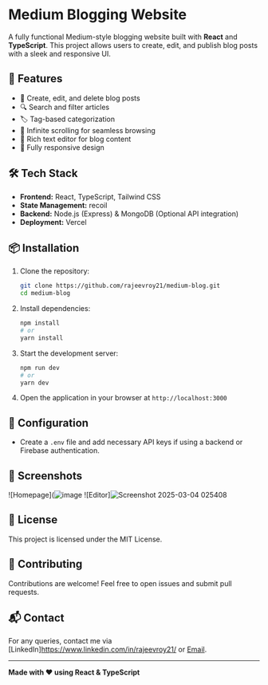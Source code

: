 # Medium Blogging Website

A fully functional Medium-style blogging website built with **React** and **TypeScript**. This project allows users to create, edit, and publish blog posts with a sleek and responsive UI.

## 🚀 Features
- 📝 Create, edit, and delete blog posts
- 🔍 Search and filter articles
- 🏷️ Tag-based categorization
- 🔄 Infinite scrolling for seamless browsing
- 📄 Rich text editor for blog content
- 🎨 Fully responsive design

## 🛠️ Tech Stack
- **Frontend:** React, TypeScript, Tailwind CSS
- **State Management:** recoil
- **Backend:** Node.js (Express) & MongoDB (Optional API integration)
- **Deployment:** Vercel

## 📦 Installation
1. Clone the repository:
   ```bash
   git clone https://github.com/rajeevroy21/medium-blog.git
   cd medium-blog
   ```

2. Install dependencies:
   ```bash
   npm install
   # or
   yarn install
   ```

3. Start the development server:
   ```bash
   npm run dev
   # or
   yarn dev
   ```

4. Open the application in your browser at `http://localhost:3000`

## 🔧 Configuration
- Create a `.env` file and add necessary API keys if using a backend or Firebase authentication.

## 📸 Screenshots
![Homepage](![image](https://github.com/user-attachments/assets/55411292-b2e4-42d4-a9a5-43bba2eaa3a1)
![Editor]![Screenshot 2025-03-04 025408](https://github.com/user-attachments/assets/0d63d7f4-96d2-428d-9248-c49b57733fae)

## 📜 License
This project is licensed under the MIT License.

## 🤝 Contributing
Contributions are welcome! Feel free to open issues and submit pull requests.

## 📬 Contact
For any queries, contact me via [LinkedIn]https://www.linkedin.com/in/rajeevroy21/ or [Email](mailto:rajeevroy70701@gmail.com).

---
**Made with ❤️ using React & TypeScript**

